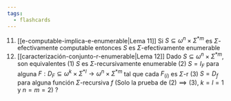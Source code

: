 ```yaml
---
tags:
  - flashcards
---
```

11. [[e-computable-implica-e-enumerable|Lema 11]] Si $S\subseteq\omega^n\times\Sigma^{*m}$ es $\Sigma$-efectivamente computable entonces $S$ es $\Sigma$-efectivamente enumerable
12. [[caracterización-conjunto-r-enumerable|Lema 12]] Dado $S\subseteq\omega^n\times\Sigma^{*m}$, son equivalentes
	 	(1) $S$ es $\Sigma$-recursivamente enumerable
	 	(2) $S=I_F$ para alguna $F:D_F\subseteq\omega^k\times\Sigma^{\ast l}\to\omega^n\times\Sigma^{*m}$ tal que cada $F_{(i)}$ es $\Sigma$-r
	 	(3) $S=D_f$ para alguna función $\Sigma$-recursiva $f$
 	(Solo la prueba de $(2)\implies(3)$, $k=l=1$ y $n=m=2$)
?
<!--SR:!2024-07-16,1,230-->